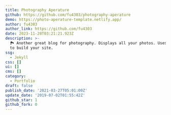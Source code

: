 ```yaml
---
title: Photography Aperature
github: https://github.com/fu4303/photography-aperature
demo: https://photo-aperature-template.netlify.app/
author: fu4303
author_link: https://github.com/fu4303
date: 2023-11-28T03:21:21.923Z
description: >-
  🏞 Another great blog for photography. Displays all your photos. Uses Jekyll
  to build your site.
ssg:
  - Jekyll
css: []
ui: []
cms: []
category:
  - Portfolio
draft: false
publish_date: '2021-03-27T05:01:00Z'
update_date: '2019-07-02T01:55:42Z'
github_star: 1
github_fork: 0
---
```

